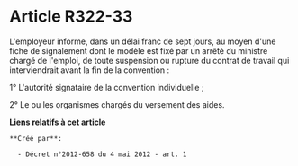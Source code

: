 # Article R322-33

L'employeur informe, dans un délai franc de sept jours, au moyen d'une  fiche de signalement dont le modèle est fixé par un
arrêté du ministre  chargé de l'emploi, de toute suspension ou rupture du contrat de travail  qui interviendrait avant la fin
de la convention : 

1° L'autorité signataire de la convention individuelle ; 

2° Le ou les organismes chargés du versement des aides.

**Liens relatifs à cet article**

	**Créé par**:

	  - Décret n°2012-658 du 4 mai 2012 - art. 1
